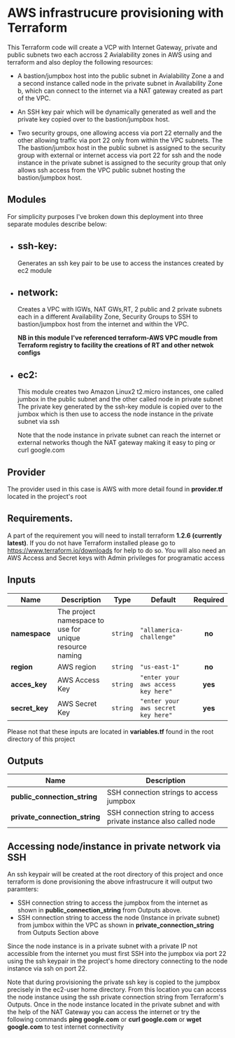 # AWS infrastrucure provisioning with Terraform
This  Terraform code will create a VCP with Internet Gateway, private and public subnets two each accross 2 Avialability zones in AWS  using
and terraform and also deploy the following resources:

- A bastion/jumpbox host into the public subnet in Avialability Zone a and a second instance called node in the private subnet in Availability Zone b, 
 which can connect to the internet via a NAT gateway created as part of the VPC.

- An SSH key pair which will be dynamically generated as well and the private key copied over to the bastion/jumpbox host.

- Two security groups, one allowing access via port 22 eternally and the other allowing traffic via port 22 only from within the VPC subnets.
  The The bastion/jumbox host  in the public subnet is assigned to the security group with external or internet access via port 22 for ssh and the node instance in the private 
  subnet is assigned to the security group that only allows ssh access from the VPC public subnet hosting the bastion/jumpbox host. 


## Modules
For simplicity purposes I've broken down this deployment into three separate modules describe below:

- ## ssh-key: 
  Generates an ssh key pair to be use to access the instances created by ec2 module

- ## network: 
  Creates a VPC with IGWs, NAT GWs,RT, 2 public and 2 private subnets each in a different Availability Zone, Security Groups to SSH to bastion/jumpbox host from the internet and within the VPC.
  
  **NB in this module I've referenced terraform-AWS VPC moudle from Terraform registry to facility the creations of RT and other netwok configs** 

- ## ec2: 
  This module creates two Amazon Linux2 t2.micro instances, one called jumbox in the public subnet and the other called node in private subnet
  The private key generated by the ssh-key module  is copied over to the jumbox which is then use to access the node instance in the private subnet via ssh

  Note that the node instance in private subnet can reach the internet or external networks though the NAT gateway making it easy to ping or curl google.com

## Provider

The provider used in this case is AWS with more detail found in **provider.tf** located in  the project's root

## Requirements.
A part of the requirement you will need to install terraform **1.2.6 (currently latest)**. If you do not have Terraform installed please go to https://www.terraform.io/downloads for help to do so.
You will also need an AWS Access and Secret keys with Admin privileges for programatic access

## Inputs

| Name | Description | Type | Default | Required |
|------|-------------|------|---------|:--------:|
|**namespace** | The project namespace to use for unique resource naming | `string` | `"allamerica-challenge"` | **no** |
| **region** | AWS region | `string` | `"us-east-1"` | **no** |
| **acces_key** | AWS Access Key | `string` | `"enter your aws access key here"` | **yes** |
| **secret_key** | AWS Secret Key | `string` | `"enter your aws secret key here"` | **yes** |

Please not that these inputs are located in **variables.tf** found in the root directory of this project


## Outputs

| Name | Description |
|------|-------------|
| **public\_connection\_string** | SSH connection strings to access jumpbox |
| **private\_connection\_string** | SSH connection string to access private instance also called node |


## Accessing node/instance in private network via SSH

An ssh keypair will be created at the root directory of this project and once terraform is done provisioning the above infrastrucure it will output two paramters:
- SSH connection string to access the jumpbox from the internet as shown in **public\_connection\_string** from Outputs above.
- SSH connection string to access the node (Instance in private subnet) from jumbox within the VPC as shown in **private\_connection\_string** from Outputs Section above

Since the node instance is in a private subnet with a private IP not accessible from the internet you must first SSH into the jumpbox via port 22 using the ssh keypair in the project's home directory  connecting to the node instance via ssh on port 22.

Note that during provisioning the private ssh key is copied to the jumpbox precisely in the ec2-user home directory. From this location you can access the node instance
using the ssh private connection string from Terraform's Outputs. Once in the node instance located in the private subnet and with the help of the NAT Gateway
you can access the internet or try the following commands **ping google.com** or **curl google.com** or **wget google.com** to test internet connectivity
